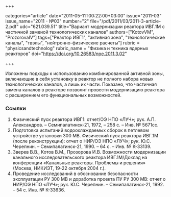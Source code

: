 +++

categories="article"
date="2011-05-11T00:22:00+03:00"
issue="2011-03"
issue_name="2011 - №03"
number="2"
file="/pdf/2011/03/2011-3-article-2.pdf"
udc="621.039.51"
title="Вариант модернизации реактора ИВГ.1М с частичной заменой технологических каналов"
authors=["KotovVM", "ProzorovaIV"]
tags=["Реактор ИВГ1", "активная зона", "технологические каналы", "твэлы", "нейтронно-физические расчеты"]
rubric = "physicsandtechnolog"
rubric_name = "Физика и техника ядерных реакторов"
doi="https://doi.org/10.26583/npe.2011.3.02"

+++

Изложены подходы к использованию комбинированной активной зоны, включающие в себя установку в реактор не полного набора новых технологических каналов, а лишь их части. Показано, что частичная замена каналов в реакторе позволит провести модернизацию реактора с расширением его функциональных возможностей.

### Ссылки

1. Физический пуск реактора ИВГ1: отчет/ОЭ НПО «ЛУЧ»; рук. А.П. Александров. – Семипалатинск-21, 1972, – 258 с. – Инв. № 5671сс.
2. Подготовка испытаний водоохлаждаемых сборок в петлевом устройстве установки 300 МВ. Физический пуск реактора ИВГ.1М (после реконструкции): отчет о НИР/ОЭ НПО «ЛУЧ»; рук. Ю.С. Черепнин. – Семипалатинск-21, 1990. – 64 с. – Инв. № К-33139.
3. Зверев В.В., Котов В.М., Прозорова И.В. Возможности модернизации канального исследовательского реактора ИВГ.1М/Доклад на конференции «Канальные реакторы. Проблемы и решения» (Москва, НИКИЭТ, 19-22 октября 2004 г.).
4. Проведение исследований в обоснование безопасности эксплуатации РУ 300 МВ и доработка проекта ПУ РУ 300 МВ: отчет о НИР/ОЭ НПО «ЛУЧ»; рук. Ю.С. Черепнин. – Семипалатинск-21, 1992. – 54 с. Инв. № К-33636.